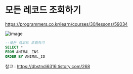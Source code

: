 # 모든 레코드 조회하기
https://programmers.co.kr/learn/courses/30/lessons/59034  

![image](https://user-images.githubusercontent.com/84604563/171184319-c6990a88-7803-481c-8cae-3e5131c9d7ff.png)

```sql
--모든 레코드 조회하기
SELECT * 
FROM ANIMAL_INS
ORDER BY ANIMAL_ID
```

참고 : https://dbstndi6316.tistory.com/268
